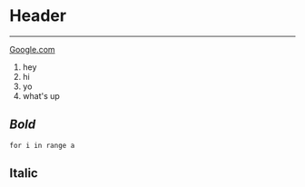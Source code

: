 # Header

-------------------  
[Google.com](https://www.google.com/)  

1. hey
2. hi
3. yo
4. what's up  

## *Bold*

`for i in range a`

## __Italic__
